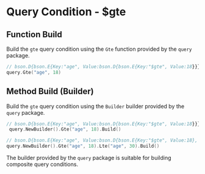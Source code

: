 # Query Condition - $gte
## Function Build
Build the `gte` query condition using the `Gte` function provided by the `query` package.
```go
// bson.D{bson.E{Key:"age", Value:bson.D{bson.E{Key:"$gte", Value:18}}}}
query.Gte("age", 18)
```

## Method Build (Builder)
Build the `gte` query condition using the `Builder` builder provided by the `query` package.
```go
// bson.D{bson.E{Key:"age", Value:bson.D{bson.E{Key:"$gte", Value:18}}}}
 query.NewBuilder().Gte("age", 18).Build()

// bson.D{bson.E{Key:"age", Value:bson.D{bson.E{Key:"$gte", Value:18}, bson.E{Key:"$lte", Value:30}}}}
query.NewBuilder().Gte("age", 18).Lte("age", 30).Build()
```
The builder provided by the `query` package is suitable for building composite query conditions.